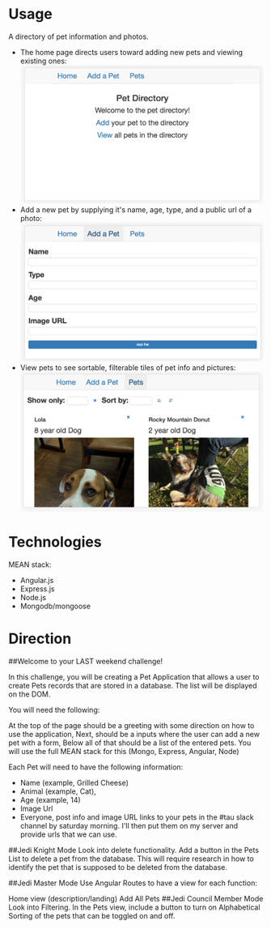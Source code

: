 Usage
=====
A directory of pet information and photos.
* The home page directs users toward adding new pets and viewing existing ones:
![Home view](readme-imgs/home.png)
* Add a new pet by supplying it's name, age, type, and a public url of a photo:
![Add view](readme-imgs/add.png)
* View pets to see sortable, filterable tiles of pet info and pictures:
![View pets view](readme-imgs/view.png)


Technologies
============
MEAN stack:
* Angular.js
* Express.js
* Node.js
* Mongodb/mongoose


Direction
=========
##Welcome to your LAST weekend challenge!

In this challenge, you will be creating a Pet Application that allows a user to create Pets records that are stored in a database. The list will be displayed on the DOM.

You will need the following:

At the top of the page should be a greeting with some direction on how to use the application,
Next, should be a inputs where the user can add a new pet with a form,
Below all of that should be a list of the entered pets.
You will use the full MEAN stack for this (Mongo, Express, Angular, Node)

Each Pet will need to have the following information:

* Name (example, Grilled Cheese)
* Animal (example, Cat),
* Age (example, 14)
* Image Url
* Everyone, post info and image URL links to your pets in the #tau slack channel by saturday morning. I'll then put them on my server and provide urls that we can use.

##Jedi Knight Mode
Look into delete functionality. Add a button in the Pets List to delete a pet from the database. This will require research in how to identify the pet that is supposed to be deleted from the database.

##Jedi Master Mode
Use Angular Routes to have a view for each function:

Home view (description/landing)
Add
All Pets
##Jedi Council Member Mode
Look into Filtering. In the Pets view, include a button to turn on Alphabetical Sorting of the pets that can be toggled on and off.
